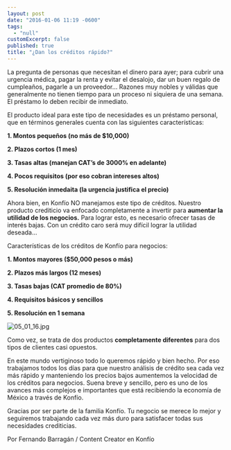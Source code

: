 ```yaml
---
layout: post
date: "2016-01-06 11:19 -0600"
tags: 
  - "null"
customExcerpt: false
published: true
title: "¿Dan los créditos rápido?"
---
```




La pregunta de personas que necesitan el dinero para ayer; para cubrir una urgencia médica, pagar la renta y evitar el desalojo, dar un buen regalo de cumpleaños, pagarle a un proveedor… Razones muy nobles y válidas que generalmente no tienen tiempo para un proceso ni siquiera de una semana. El préstamo lo deben recibir de inmediato.

El producto ideal para este tipo de necesidades es un préstamo personal, que en términos generales cuenta con las siguientes características:

**1. Montos pequeños (no más de $10,000)**

**2. Plazos cortos (1 mes)**

**3. Tasas altas (manejan CAT’s de 3000% en adelante)**

**4. Pocos requisitos (por eso cobran intereses altos)**

**5. Resolución inmedaita (la urgencia justifica el precio)**

Ahora bien, en Konfío NO manejamos este tipo de créditos. Nuestro producto crediticio va enfocado completamente a invertir para **aumentar la utilidad de los negocios.** Para lograr esto, es necesario ofrecer tasas de interés bajas. Con un crédito caro será muy difícil lograr la utilidad deseada…

Características de los créditos de Konfío para negocios:

**1. Montos mayores ($50,000 pesos o más)**

**2. Plazos más largos (12 meses)**

**3. Tasas bajas (CAT promedio de 80%)**

**4. Requisitos básicos y sencillos**

**5. Resolución en 1 semana**

![05_01_16.jpg]({{site.baseurl}}/img/05_01_16.jpg)

Como vez, se trata de dos productos **completamente diferentes** para dos tipos de clientes casi opuestos.

En este mundo vertiginoso todo lo queremos rápido y bien hecho. Por eso trabajamos todos los días para que nuestro análisis de crédito sea cada vez más rápido y manteniendo los precios bajos aumentemos la velocidad de los créditos para negocios. Suena breve y sencillo, pero es uno de los avances más complejos e importantes que está recibiendo la economía de México a través de Konfío. 

Gracias por ser parte de la familia Konfío. Tu negocio se merece lo mejor y seguiremos trabajando cada vez más duro para satisfacer todas sus necesidades crediticias.

Por Fernando Barragán / Content Creator en Konfío
